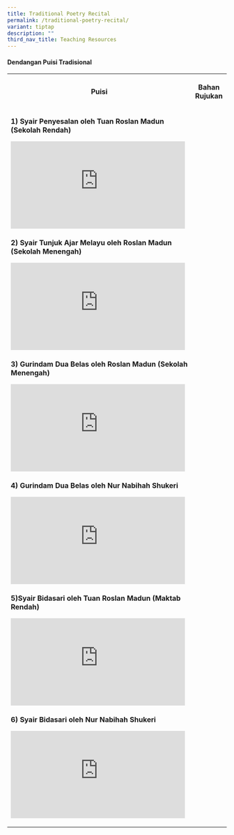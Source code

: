 ```yaml
---
title: Traditional Poetry Recital
permalink: /traditional-poetry-recital/
variant: tiptap
description: ""
third_nav_title: Teaching Resources
---
```

<h4><strong>Dendangan Puisi Tradisional</strong></h4>
<p></p>
<p></p>
<table style="minWidth: 50px">
<colgroup>
<col>
<col>
</colgroup>
<tbody>
<tr>
<th rowspan="1" colspan="1">
<p><strong>Puisi</strong>
</p>
</th>
<th rowspan="1" colspan="1">
<p>Bahan Rujukan</p>
</th>
</tr>
<tr>
<td rowspan="1" colspan="1">
<p><strong>1) Syair Penyesalan oleh Tuan Roslan Madun (Sekolah Rendah)</strong>
</p>
<p></p>
<div class="iframe-wrapper">
<iframe height="200" width="400" allowfullscreen="true" frameborder="0" src="https://www.youtube.com/embed/xJd1_Tk9pmk?si=pNud2IYshZ1OBl1R"></iframe>
</div>
</td>
<td rowspan="1" colspan="1">
<p></p>
</td>
</tr>
<tr>
<td rowspan="1" colspan="1">
<p><strong>2) Syair Tunjuk Ajar Melayu oleh Roslan Madun (Sekolah Menengah)</strong>
</p>
<div class="iframe-wrapper">
<iframe height="200" width="400" allowfullscreen="true" frameborder="0" src="https://www.youtube.com/embed/-zE50nKoWFo?si=S37QHbYk-CBQuqAI"></iframe>
</div>
</td>
<td rowspan="1" colspan="1">
<p></p>
</td>
</tr>
<tr>
<td rowspan="1" colspan="1">
<p><strong>3) Gurindam Dua Belas oleh Roslan Madun (Sekolah Menengah)</strong>
</p>
<div class="iframe-wrapper">
<iframe height="200" width="400" allowfullscreen="true" frameborder="0" src="https://www.youtube.com/embed/OVSdWtaXfC8?si=hcolpYYOocH6ikXe"></iframe>
</div>
</td>
<td rowspan="1" colspan="1">
<p></p>
</td>
</tr>
<tr>
<td rowspan="1" colspan="1">
<p><strong>4) Gurindam Dua Belas oleh Nur Nabihah Shukeri</strong>
</p>
<div class="iframe-wrapper">
<iframe height="200" width="400" allowfullscreen="true" frameborder="0" src="https://www.youtube.com/embed/s6LscBAnlEI?si=zsV9GoCiTdhpSGut"></iframe>
</div>
</td>
<td rowspan="1" colspan="1">
<p></p>
</td>
</tr>
<tr>
<td rowspan="1" colspan="1">
<p><strong>5)Syair Bidasari oleh Tuan Roslan Madun (Maktab Rendah)</strong>
</p>
<div class="iframe-wrapper">
<iframe height="200" width="400" allowfullscreen="true" frameborder="0" src="https://www.youtube.com/embed/iYtjL_PzlMw?si=4ciI0m9l4qYusAIn"></iframe>
</div>
</td>
<td rowspan="1" colspan="1">
<p></p>
</td>
</tr>
<tr>
<td rowspan="1" colspan="1">
<p><strong>6) Syair Bidasari oleh Nur Nabihah Shukeri</strong>
</p>
<div class="iframe-wrapper">
<iframe height="200" width="400" allowfullscreen="true" frameborder="0" src="https://www.youtube.com/embed/hrOYM67dbJ0?si=dspeHPHpwl_g6t6e"></iframe>
</div>
<p></p>
</td>
<td rowspan="1" colspan="1">
<p></p>
</td>
</tr>
</tbody>
</table>
<p></p>